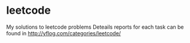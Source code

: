 # leetcode
My solutions to leetcode problems
Deteails reports for each task can be found in http://yflog.com/categories/leetcode/
